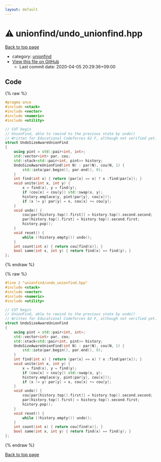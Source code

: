 ```yaml
---
layout: default
---
```


<!-- mathjax config similar to math.stackexchange -->
<script type="text/javascript" async
  src="https://cdnjs.cloudflare.com/ajax/libs/mathjax/2.7.5/MathJax.js?config=TeX-MML-AM_CHTML">
</script>
<script type="text/x-mathjax-config">
  MathJax.Hub.Config({
    TeX: { equationNumbers: { autoNumber: "AMS" }},
    tex2jax: {
      inlineMath: [ ['$','$'] ],
      processEscapes: true
    },
    "HTML-CSS": { matchFontHeight: false },
    displayAlign: "left",
    displayIndent: "2em"
  });
</script>

<script type="text/javascript" src="https://cdnjs.cloudflare.com/ajax/libs/jquery/3.4.1/jquery.min.js"></script>
<script src="https://cdn.jsdelivr.net/npm/jquery-balloon-js@1.1.2/jquery.balloon.min.js" integrity="sha256-ZEYs9VrgAeNuPvs15E39OsyOJaIkXEEt10fzxJ20+2I=" crossorigin="anonymous"></script>
<script type="text/javascript" src="../../assets/js/copy-button.js"></script>
<link rel="stylesheet" href="../../assets/css/copy-button.css" />


# :warning: unionfind/undo_unionfind.hpp

<a href="../../index.html">Back to top page</a>

* category: <a href="../../index.html#05779a67d348d10b6c575a1ac0d9b972">unionfind</a>
* <a href="{{ site.github.repository_url }}/blob/master/unionfind/undo_unionfind.hpp">View this file on GitHub</a>
    - Last commit date: 2020-04-05 20:29:36+09:00




## Code

<a id="unbundled"></a>
{% raw %}
```cpp
#pragma once 
#include <stack>
#include <vector>
#include <numeric>
#include <utility>

// CUT begin
// UnionFind, able to rewind to the previous state by undo()
// Written for Educational Codeforces 62 F, although not verified yet.
struct UndoSizeAwareUnionFind
{
    using pint = std::pair<int, int>;
    std::vector<int> par, cou;
    std::stack<std::pair<int, pint>> history;
    UndoSizeAwareUnionFind(int N) : par(N), cou(N, 1) {
        std::iota(par.begin(), par.end(), 0);
    }
    int find(int x) { return (par[x] == x) ? x :find(par[x]); }
    void unite(int x, int y) {
        x = find(x), y = find(y);
        if (cou[x] < cou[y]) std::swap(x, y);
        history.emplace(y, pint(par[y], cou[x]));
        if (x != y) par[y] = x, cou[x] += cou[y];
    }
    void undo() {
        cou[par[history.top().first]] = history.top().second.second;
        par[history.top().first] = history.top().second.first;
        history.pop();
    }
    void reset() {
        while (!history.empty()) undo();
    }
    int count(int x) { return cou[find(x)]; }
    bool same(int x, int y) { return find(x) == find(y); }
};

```
{% endraw %}

<a id="bundled"></a>
{% raw %}
```cpp
#line 2 "unionfind/undo_unionfind.hpp"
#include <stack>
#include <vector>
#include <numeric>
#include <utility>

// CUT begin
// UnionFind, able to rewind to the previous state by undo()
// Written for Educational Codeforces 62 F, although not verified yet.
struct UndoSizeAwareUnionFind
{
    using pint = std::pair<int, int>;
    std::vector<int> par, cou;
    std::stack<std::pair<int, pint>> history;
    UndoSizeAwareUnionFind(int N) : par(N), cou(N, 1) {
        std::iota(par.begin(), par.end(), 0);
    }
    int find(int x) { return (par[x] == x) ? x :find(par[x]); }
    void unite(int x, int y) {
        x = find(x), y = find(y);
        if (cou[x] < cou[y]) std::swap(x, y);
        history.emplace(y, pint(par[y], cou[x]));
        if (x != y) par[y] = x, cou[x] += cou[y];
    }
    void undo() {
        cou[par[history.top().first]] = history.top().second.second;
        par[history.top().first] = history.top().second.first;
        history.pop();
    }
    void reset() {
        while (!history.empty()) undo();
    }
    int count(int x) { return cou[find(x)]; }
    bool same(int x, int y) { return find(x) == find(y); }
};

```
{% endraw %}

<a href="../../index.html">Back to top page</a>

